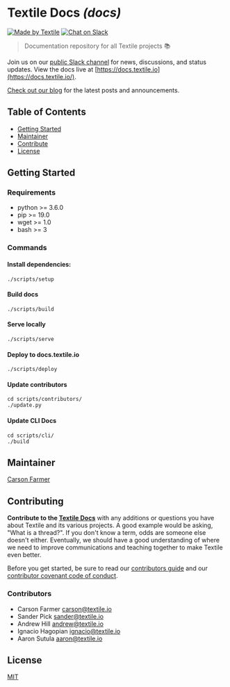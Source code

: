 # Textile Docs _(docs)_

[![Made by Textile](https://img.shields.io/badge/made%20by-Textile-informational.svg?style=popout-square)](https://textile.io)
[![Chat on Slack](https://img.shields.io/badge/slack-slack.textile.io-informational.svg?style=popout-square)](https://slack.textile.io)

> Documentation repository for all Textile projects 📚

Join us on our [public Slack channel](https://slack.textile.io/) for news, discussions, and status updates. View the docs live at [https://docs.textile.io](https://docs.textile.io/).

[Check out our blog](https://blog.textile.io/) for the latest posts and announcements.

## Table of Contents

-   [Getting Started](#getting-started)
-   [Maintainer](#maintainer)
-   [Contribute](#contribute)
-   [License](#license)

## Getting Started

### Requirements

-   python >= 3.6.0
-   pip >= 19.0
-   wget >= 1.0
-   bash >= 3

### Commands

#### Install dependencies:

    ./scripts/setup

#### Build docs

    ./scripts/build

#### Serve locally

    ./scripts/serve

#### Deploy to docs.textile.io

    ./scripts/deploy

#### Update contributors

```
cd scripts/contributors/
./update.py
```

#### Update CLI Docs

```
cd scripts/cli/
./build
```

## Maintainer

[Carson Farmer](https://github.com/carsonfarmer)

## Contributing

**Contribute to the [Textile Docs](https://github.com/textileio/docs)** with any additions or questions you have about Textile and its various projects. A good example would be asking, "What is a thread?". If you don't know a term, odds are someone else doesn't either. Eventually, we should have a good understanding of where we need to improve communications and teaching together to make Textile even better.

Before you get started, be sure to read our [contributors guide](CONTRIBUTING.md) and our [contributor covenant code of conduct](CODE_OF_CONDUCT.md).

### Contributors

-   Carson Farmer <carson@textile.io>
-   Sander Pick <sander@textile.io>
-   Andrew Hill <andrew@textile.io>
-   Ignacio Hagopian <ignacio@textile.io>
-   Aaron Sutula <aaron@textile.io>

## License

[MIT](LICENSE)
